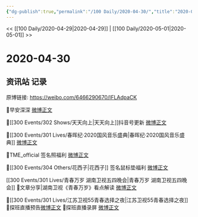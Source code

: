 ```yaml
---
{"dg-publish":true,"permalink":"/100 Daily/2020-04-30/","title":"2020-04-30","created":"2023-04-03T20:13:52.214+08:00","updated":"2023-04-03T20:14:40.574+08:00"}
---
```



<< [[100 Daily/2020-04-29\|2020-04-29]] | [[100 Daily/2020-05-01\|2020-05-01]] >>

# 2020-04-30

## 资讯站 记录

原博链接: https://weibo.com/6466290670/IFLAdpaCK

🎵早安深深 [微博正文](https://m.weibo.cn/6466290670/4499330700897609)

🎵[[300 Events/302 Shows/天天向上\|天天向上]]抖音号更新 [微博正文](https://m.weibo.cn/6466290670/4499499395180212)

🎵[[300 Events/301 Lives/春晖纪·2020国风音乐盛典\|春晖纪·2020国风音乐盛典]] [微博正文](https://m.weibo.cn/6466290670/4499473966182912)

🎵TME_official 签名照福利 [微博正文](https://m.weibo.cn/6466290670/4499467423054472)

🎵[[300 Events/304 Others/花西子\|花西子]] 签名鼠标垫福利 [微博正文](https://m.weibo.cn/6466290670/4499431972208246)

[[300 Events/301 Lives/青春万岁 湖南卫视五四晚会\|青春万岁 湖南卫视五四晚会]]
🎵文章分享|湖南卫视《青春万岁》看点解读
[微博正文](https://m.weibo.cn/6466290670/4499430865309372)

🎵[[300 Events/301 Lives/江苏卫视55青春选择之夜\|江苏卫视55青春选择之夜]]
🌿探班直播预告[微博正文](https://m.weibo.cn/6466290670/4499339026319883)
🌿探班直播录屏 [微博正文](https://m.weibo.cn/6466290670/4499448203817308)
